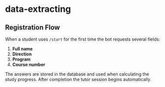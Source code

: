# data-extracting

## Registration Flow

When a student uses `/start` for the first time the bot requests several fields:

1. **Full name**
2. **Direction**
3. **Program**
4. **Course number**

The answers are stored in the database and used when calculating the study
progress. After completion the tutor session begins automatically.
